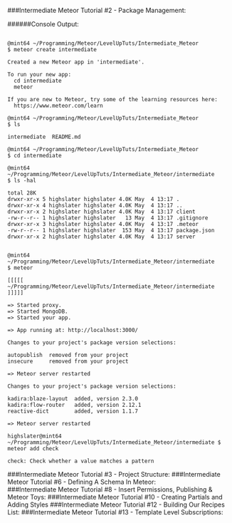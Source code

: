 ###Intermediate Meteor Tutorial #2 - Package Management:  

######Console Output:  

```Console  

@mint64 ~/Programming/Meteor/LevelUpTuts/Intermediate_Meteor 
$ meteor create intermediate

Created a new Meteor app in 'intermediate'.   

To run your new app:                          
  cd intermediate                             
  meteor                                      
                                              
If you are new to Meteor, try some of the learning resources here:
  https://www.meteor.com/learn                
                                              
@mint64 ~/Programming/Meteor/LevelUpTuts/Intermediate_Meteor 
$ ls

intermediate  README.md

@mint64 ~/Programming/Meteor/LevelUpTuts/Intermediate_Meteor 
$ cd intermediate

@mint64 ~/Programming/Meteor/LevelUpTuts/Intermediate_Meteor/intermediate 
$ ls -hal

total 28K
drwxr-xr-x 5 highslater highslater 4.0K May  4 13:17 .
drwxr-xr-x 4 highslater highslater 4.0K May  4 13:17 ..
drwxr-xr-x 2 highslater highslater 4.0K May  4 13:17 client
-rw-r--r-- 1 highslater highslater   13 May  4 13:17 .gitignore
drwxr-xr-x 3 highslater highslater 4.0K May  4 13:17 .meteor
-rw-r--r-- 1 highslater highslater  153 May  4 13:17 package.json
drwxr-xr-x 2 highslater highslater 4.0K May  4 13:17 server


@mint64 ~/Programming/Meteor/LevelUpTuts/Intermediate_Meteor/intermediate 
$ meteor

[[[[[ ~/Programming/Meteor/LevelUpTuts/Intermediate_Meteor/intermediate ]]]]]

=> Started proxy.                             
=> Started MongoDB.                           
=> Started your app.                          

=> App running at: http://localhost:3000/
                                              
Changes to your project's package version selections:
                                              
autopublish  removed from your project        
insecure     removed from your project

=> Meteor server restarted   

Changes to your project's package version selections:
                                              
kadira:blaze-layout  added, version 2.3.0     
kadira:flow-router   added, version 2.12.1
reactive-dict        added, version 1.1.7

=> Meteor server restarted  

highslater@mint64 ~/Programming/Meteor/LevelUpTuts/Intermediate_Meteor/intermediate $ meteor add check
                                              
check: Check whether a value matches a pattern

```   

###Intermediate Meteor Tutorial #3 - Project Structure: 
###Intermediate Meteor Tutorial #6 - Defining A Schema In Meteor:  
###Intermediate Meteor Tutorial #8 - Insert Permissions, Publishing & Meteor Toys: 
###Intermediate Meteor Tutorial #10 - Creating Partials and Adding Styles
###Intermediate Meteor Tutorial #12 - Building Our Recipes List: 
###Intermediate Meteor Tutorial #13 - Template Level Subscriptions:  
 


 


































